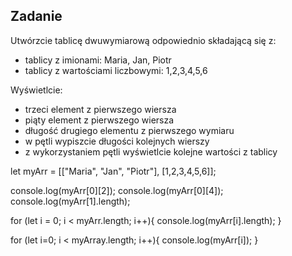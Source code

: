 Zadanie 
---
Utwórzcie tablicę dwuwymiarową odpowiednio składającą się z:
- tablicy z imionami: Maria, Jan, Piotr
- tablicy z wartościami liczbowymi: 1,2,3,4,5,6

Wyświetlcie:
- trzeci element z pierwszego wiersza
- piąty element z pierwszego wiersza
- długość drugiego elementu z pierwszego wymiaru
- w pętli wypiszcie długości kolejnych wierszy
- z wykorzystaniem pętli wyświetlcie kolejne wartości z tablicy

let myArr = [["Maria", "Jan", "Piotr"], [1,2,3,4,5,6]];

console.log(myArr[0][2]);
console.log(myArr[0][4]);
console.log(myArr[1].length);

for (let i = 0; i < myArr.length; i++){
    console.log(myArr[i].length);
}

for (let i=0; i < myArray.length; i++){
    console.log(myArr[i]);
}